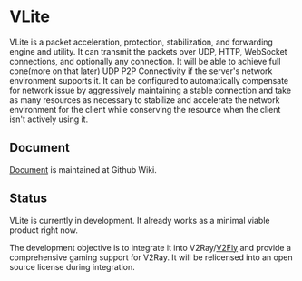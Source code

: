 # VLite #

VLite is a packet acceleration, protection, stabilization, and forwarding engine and utility. It can transmit the
packets over UDP, HTTP, WebSocket connections, and optionally any connection. It will be able to achieve full cone(more
on that later) UDP P2P Connectivity if the server's network environment supports it. It can be configured to
automatically compensate for network issue by aggressively maintaining a stable connection and take as many resources as
necessary to stabilize and accelerate the network environment for the client while conserving the resource when the
client isn't actively using it.

## Document ##

[Document](https://github.com/xiaokangwang/VLite/wiki) is maintained at Github Wiki.

## Status ##

VLite is currently in development. It already works as a minimal viable product right now.

The development objective is to integrate it into V2Ray/[V2Fly](https://github.com/v2fly/v2ray-core) and provide a
comprehensive gaming support for V2Ray. It will be relicensed into an open source license during integration. 
